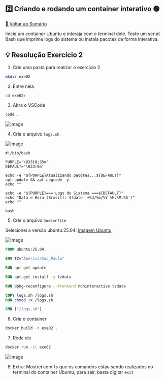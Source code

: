 ## 2️⃣ Criando e rodando um container interativo 🟢

[🔼 Voltar ao Sumário](https://github.com/andrrade/Docker-Exercises-CompassUOL?tab=readme-ov-file#sum%C3%A1rio-)

Inicie um container Ubuntu e interaja com o terminal dele. Teste um script Bash que 
imprime logs do sistema ou instala pacotes de forma interativa.

## 💡 Resolução Exercício 2

01. Crie uma pasta para realizar o exercício 2

```bash
mkdir exe02
```

02. Entre nela

```bash
cd exe02/
```

03. Abra o VSCode

```bash
code .
```

![image](https://github.com/user-attachments/assets/c3546bb1-7e3b-4065-be46-180815e3849e)


04. Crie o arquivo `logs.sh`

![image](https://github.com/user-attachments/assets/19845e52-3425-473b-9c5b-adf953db6584)

```shell
#!/bin/bash

PURPLE='\033[0;35m'
DEFAULT='\033[0m'

echo -e "${PURPLE}Atualizando pacotes...${DEFAULT}"
apt update && apt upgrade -y
echo ""

echo -e "${PURPLE}=== Logs do Sistema ===${DEFAULT}"
echo "Data e Hora (Brasil): $(date '+%d/%m/%Y %H:%M:%S')"
echo ""

bash
```

05. Crie o arquivo `Dockerfile`

Selecionei a versão ubuntu:25.04: [Imagem Ubuntu](https://hub.docker.com/layers/library/ubuntu/25.04/images/sha256-9a302811bba2ae9533ddae0b563af29c112f1262329e508f13c0c532d5ba7c19)

![image](https://github.com/user-attachments/assets/9f1e590c-f2dc-4308-86c9-1528c5a549c1)

```Dockerfile
FROM ubuntu:25.04

ENV TZ="America/Sao_Paulo"

RUN apt-get update

RUN apt-get install -y tzdata

RUN dpkg-reconfigure --frontend noninteractive tzdata

COPY logs.sh /logs.sh
RUN chmod +x /logs.sh

CMD ["/logs.sh"]
```

06. Crie o container

```bash
docker build -t exe02 .
```

07. Rode ele

```bash
docker run -it exe02
```

![image](https://github.com/user-attachments/assets/ce57f0d2-6918-4de7-946e-37c318d61410)

08. Extra: Mostrei com `ls` que os comandos estão sendo realizados no terminal do container Ubuntu, para sair, basta digitar `exit`

